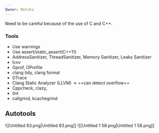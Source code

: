 ```yaml
---
Owner: Matcha
---
```

Need to be careful because of the use of C and C++.
  
### Tools
- Use warnings
- Use assert/static_assert(C++11)
- AddressSanitizer, ThreadSanitizer, Memory Sanitizer, Leaks Sanitizer
- lcov
- Gprof, OProfile
- clang tidy, clang format
- DTrace
- Clang Static Analyzer (LLVM) → ==can detect overflow==
- Cppcheck, clazy,
- lint
- callgrind, kcachegrind
  
  
## Autotools
![[Untitled 83.png|Untitled 83.png]]
![[Untitled 1 58.png|Untitled 1 58.png]]